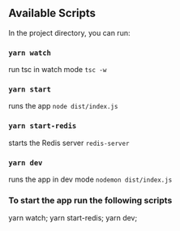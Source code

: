 ## Available Scripts

In the project directory, you can run:

### `yarn watch`
run tsc in watch mode 
```tsc -w```

### `yarn start`
runs the app
```node dist/index.js```

### `yarn start-redis`
starts the Redis server
```redis-server```

### `yarn dev`
runs the app in dev mode
```nodemon dist/index.js```

### To start the app run the following scripts
yarn watch; yarn start-redis; yarn dev;